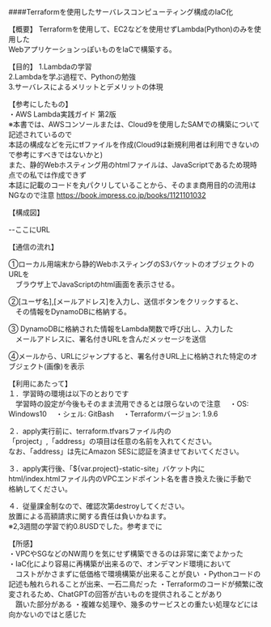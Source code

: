 ####Terraformを使用したサーバレスコンピューティング構成のIaC化

【概要】
Terraformを使用して、EC2などを使用せずLambda(Python)のみを使用した  
WebアプリケーションっぽいものをIaCで構築する。  

【目的】
1.Lambdaの学習  
2.Lambdaを学ぶ過程で、Pythonの勉強  
3.サーバレスによるメリットとデメリットの体現  

【参考にしたもの】  
・AWS Lambda実践ガイド 第2版  
  ※本書では、AWSコンソールまたは、Cloud9を使用したSAMでの構築について記述されているので  
  本誌の構成などを元にtfファイルを作成(Cloud9は新規利用者は利用できないので参考にすべきではないかと)  
  また、静的Webホスティング用のhtmlファイルは、JavaScriptであるため現時点での私では作成できず  
  本誌に記載のコードを丸パクリしていることから、そのまま商用目的の流用はNGなので注意
  https://book.impress.co.jp/books/1121101032  

【構成図】  

--ここにURL

【通信の流れ】  

①ローカル用端末から静的WebホスティングのS3バケットのオブジェクトのURLを  
　ブラウザ上でJavaScriptのhtml画面を表示させる。

②[ユーザ名],[メールアドレス]を入力し、送信ボタンをクリックすると、  
　その情報をDynamoDBに格納する。  

③
DynamoDBに格納された情報をLambda関数で呼び出し、入力した  
　メールアドレスに、署名付きURLを含んだメッセージを送信

④メールから、URLにジャンプすると、署名付きURL上に格納された特定のオブジェクト(画像)を表示

【利用にあたって】  
１．学習時の環境は以下のとおりです  
　学習時の設定が今後もそのまま流用できるとは限らないので注意
　・OS: Windows10
　・シェル: GitBash
　・Terraformバージョン: 1.9.6

２．apply実行前に、terraform.tfvarsファイル内の  
「project」,「address」の項目は任意の名前を入れてください。  
なお、「address」は先にAmazon SESに認証を済ませておいてください。  

３．apply実行後、「${var.project}-static-site」バケット内に  
html/index.htmlファイル内のVPCエンドポイント名を書き換えた後に手動で  
格納してください。

４．従量課金制なので、確認次第destroyしてください。  
放置による高額請求に関する責任は負いかねます。  
※2,3週間の学習で約0.8USDでした。参考までに  


【所感】  
・VPCやSGなどのNW周りを気にせず構築できるのは非常に楽でよかった  
・IaC化により容易に再構築が出来るので、オンデマンド環境において  
　コストがかさまずに低価格で環境構築が出来ることが良い
・Pythonコードの記述も触れられることが出来、一石二鳥だった
・Terraformのコードが頻繁に改変されるため、ChatGPTの回答が古いものを提供されることがあり  
　躓いた部分がある
・複雑な処理や、幾多のサービスとの重たい処理などには向かないのではと感じた